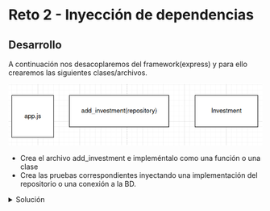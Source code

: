# Reto 2 - Inyección de dependencias

## Desarrollo

A continuación nos desacoplaremos del framework(express) y para ello crearemos las siguientes clases/archivos.

![img.png](img.png)

- Crea el archivo add_investment e impleméntalo como una función o una clase
- Crea las pruebas correspondientes inyectando una implementación del repositorio o una conexión a la BD.


<details>
  <summary>Solución</summary>

`add_investment.js`
```javascript

import Investment from "./investment-be/entities/Investment";

const AddInvestmentRequest = function (name, description, interest, startingAmount, durationDays, startDate) {
    this.name = name;
    this.description = description;
    this.interest = interest;
    this.startingAmount = startingAmount;
    this.durationDays = durationDays;
    this.startDate = startDate;
}

const add_investment = (addInvestmentRequest, repository) => {
    return Investment.addInvestment(addInvestmentRequest.name, addInvestmentRequest.description, repository)
}

```
</details>
